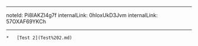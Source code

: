 ---
noteId: Pi8IAKZI4g7f
internalLink: 0hIoxUkD3Jvm
internalLink: 57OXAF69YKCh

----
    *   [Test 2](Test%202.md)